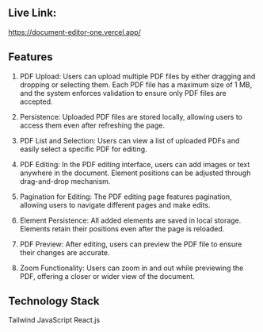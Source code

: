 
## Live Link:
https://document-editor-one.vercel.app/


## Features
1. PDF Upload:
Users can upload multiple PDF files by either dragging and dropping or selecting them.
Each PDF file has a maximum size of 1 MB, and the system enforces validation to ensure only PDF files are accepted.

2. Persistence:
Uploaded PDF files are stored locally, allowing users to access them even after refreshing the page.

3. PDF List and Selection:
Users can view a list of uploaded PDFs and easily select a specific PDF for editing.

3. PDF Editing:
In the PDF editing interface, users can add images or text anywhere in the document.
Element positions can be adjusted through drag-and-drop mechanism.

4. Pagination for Editing:
The PDF editing page features pagination, allowing users to navigate different pages and make edits.

5. Element Persistence:
All added elements are saved in local storage.
Elements retain their positions even after the page is reloaded.

6. PDF Preview:
After editing, users can preview the PDF file to ensure their changes are accurate.

7. Zoom Functionality:
Users can zoom in and out while previewing the PDF, offering a closer or wider view of the document.

## Technology Stack
Tailwind
JavaScript
React.js
